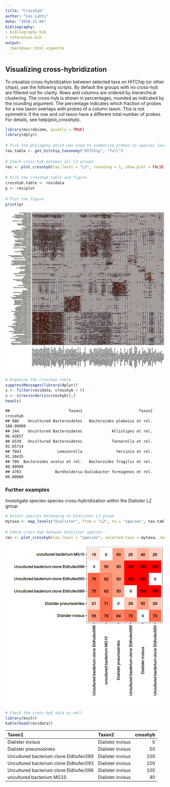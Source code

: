 ```yaml
---
title: "Crosshyb"
author: "Leo Lahti"
date: "2016-11-04"
bibliography: 
- bibliography.bib
- references.bib
output: 
  rmarkdown::html_vignette
---
```

<!--
  %\VignetteEngine{knitr::rmarkdown}
  %\VignetteIndexEntry{microbiome tutorial - crosshyb}
  %\usepackage[utf8]{inputenc}
  %\VignetteEncoding{UTF-8}  
-->

## Visualizing cross-hybridization

To visualize cross-hybridization between selected taxa on HITChip (or
other chips), use the following scripts. By default the groups with no
cross-hyb are filtered out for clarity. Rows and columns are ordered
by hierarchical clustering. The cross-hyb is shown in percentages,
rounded as indicated by the rounding argument. The percentage
indicates which fraction of probes for a row taxon overlaps with
probes of a column taxon. This is not symmetric if the row and col
taxon have a different total number of probes. For details, see
help(plot_crosshyb).


```r
library(microbiome, quietly = TRUE)
library(dplyr)

# Pick the phylogeny which was used to summarize probes to species level
tax.table <- get_hitchip_taxonomy("HITChip", "full")

# Check cross-hyb between all L2 groups
res <- plot_crosshyb(tax.level = "L2", rounding = 1, show.plot = FALSE, tax.table = tax.table)
    
# Pick the crosshyb table and figure
crosshyb.table <- res$data
p <- res$plot

# Plot the figure    
print(p)
```

![plot of chunk chyb](figure/chyb-1.png)

```r
# Organize the Crosshyb table
suppressMessages(library(dplyr))
s <- filter(res$data, crosshyb > 0)
s <- s[rev(order(s$crosshyb)),]
head(s)
```

```
##                          Taxon1                         Taxon2  crosshyb
## 886    Uncultured Bacteroidetes   Bacteroides plebeius et rel. 100.00000
## 244    Uncultured Bacteroidetes             Allistipes et rel.  96.42857
## 6539   Uncultured Bacteroidetes             Tannerella et rel.  92.85714
## 7043                Leminorella               Yersinia et rel.  91.30435
## 780  Bacteroides ovatus et rel.   Bacteroides fragilis et rel.  90.90909
## 4703               Burkholderia Oxalobacter formigenes et rel.  90.00000
```


### Further examples

Investigate species-species cross-hybridization within the Dialister L2 group


```r
# Select species belonging to Dialister L2 group
mytaxa <- map_levels("Dialister", from = "L2", to = "species", tax.table)[[1]]

# Check cross-hyb between Dialister species
res <- plot_crosshyb(tax.level = "species", selected.taxa = mytaxa, rounding = 0, tax.table = tax.table)
```

![plot of chunk chyb2](figure/chyb2-1.png)

```r
# Check the cross-hyb data as well
library(knitr)
kable(head(res$data))
```



|Taxon1                                 |Taxon2            | crosshyb|
|:--------------------------------------|:-----------------|--------:|
|Dialister invisus                      |Dialister invisus |        0|
|Dialister pneumosintes                 |Dialister invisus |       50|
|Uncultured bacterium clone Eldhufec089 |Dialister invisus |      100|
|Uncultured bacterium clone Eldhufec093 |Dialister invisus |      100|
|Uncultured bacterium clone Eldhufec096 |Dialister invisus |      100|
|uncultured bacterium MG10              |Dialister invisus |       40|


